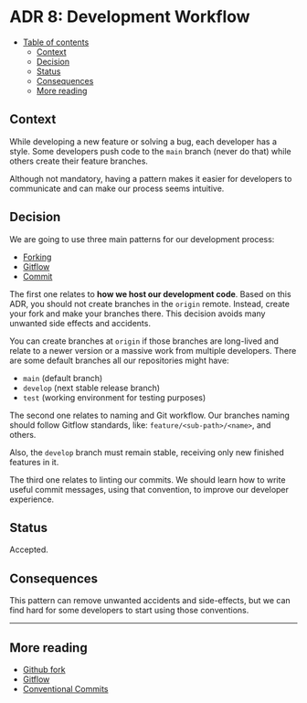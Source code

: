 # ADR 8: Development Workflow

* [Table of contents](#)
  * [Context](#context)
  * [Decision](#decision)
  * [Status](#status)
  * [Consequences](#consequences)
  * [More reading](#more-reading)

## Context

While developing a new feature or solving a bug, each developer has a style. Some developers push code to the `main` branch (never do that) while others create their feature branches.

Although not mandatory, having a pattern makes it easier for developers to communicate and can make our process seems intuitive.

## Decision

We are going to use three main patterns for our development process:

* [Forking](https://docs.github.com/en/free-pro-team@latest/github/getting-started-with-github/fork-a-repo)
* [Gitflow](https://www.atlassian.com/git/tutorials/comparing-workflows/gitflow-workflow)
* [Commit](https://www.conventionalcommits.org/en/v1.0.0/)

The first one relates to **how we host our development code**. Based on this ADR, you should not create branches in the `origin` remote. Instead, create your fork and make your branches there. This decision avoids many unwanted side effects and accidents.

You can create branches at `origin` if those branches are long-lived and relate to a newer version or a massive work from multiple developers. There are some default branches all our repositories might have:
* `main` (default branch)
* `develop` (next stable release branch)
* `test` (working environment for testing purposes)

The second one relates to naming and Git workflow. Our branches naming should follow Gitflow standards, like: `feature/<sub-path>/<name>`, and others.

Also, the `develop` branch must remain stable, receiving only new finished features in it.

The third one relates to linting our commits. We should learn how to write useful commit messages, using that convention, to improve our developer experience.

## Status

Accepted.

## Consequences

This pattern can remove unwanted accidents and side-effects, but we can find hard for some developers to start using those conventions.

---

## More reading

* [Github fork](https://docs.github.com/en/free-pro-team@latest/github/getting-started-with-github/fork-a-repo)
* [Gitflow](https://www.atlassian.com/git/tutorials/comparing-workflows/gitflow-workflow)
* [Conventional Commits](https://www.conventionalcommits.org/en/v1.0.0/)
